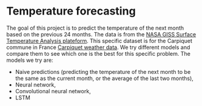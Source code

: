 # Temperature forecasting
 
The goal of this project is to predict the temperature of the next month based on the previous 24 months. The data is from the [NASA GISS Surface Temperature Analysis plateform](https://data.giss.nasa.gov/gistemp/).
This specific dataset is for the Carpiquet commune in France [Carpiquet weather data](https://data.giss.nasa.gov/cgi-bin/gistemp/stdata_show_v4.cgi?id=FRM00007027&ds=14&dt=1).
We try different models and compare them to see which one is the best for this specific problem.
The models we try are:
- Naive predictions (predicting the temperature of the next month to be the same as the current month, or the average of the last two months),
- Neural network,
- Convolutional neural network,
- LSTM
